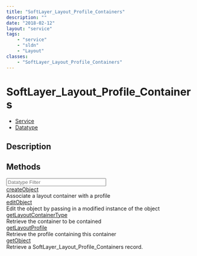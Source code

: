 ```yaml
---
title: "SoftLayer_Layout_Profile_Containers"
description: ""
date: "2018-02-12"
layout: "service"
tags:
    - "service"
    - "sldn"
    - "Layout"
classes:
    - "SoftLayer_Layout_Profile_Containers"
---
```

# SoftLayer_Layout_Profile_Containers
<div id='service-datatype'>
    <ul id='sldn-reference-tabs'>
    <li id='service'> <a href='/reference/services/SoftLayer_Layout_Profile_Containers' >Service</a></li>    <li id='datatype'> <a href='/reference/datatypes/SoftLayer_Layout_Profile_Containers' >Datatype</a></li>
    </ul>
</div>

## Description




        
<div id="properties" class="content">
    <h2>Methods</h2>
    <div class="view-filters">
        <div class="clearfix">
            <div class="search-input-box">
                <input placeholder="Datatype Filter" onkeyup="titleSearch(inputId='edit-combine', divId='method-div', elementClass='method-row')" 
                    type="text" id="edit-combine" value="" size="30" maxlength="128" class="form-text">
            </div>
        </div>
    </div>
    <div id="method-div">
            <div class="method-row">
                        <span class='view-field-title'><a href='/reference/services/SoftLayer_Layout_Profile_Containers/createObject'> createObject</a> </span>
            <div class='views-field-body'>Associate a layout container with a profile</div>
        </div>
            <div class="method-row">
                        <span class='view-field-title'><a href='/reference/services/SoftLayer_Layout_Profile_Containers/editObject'> editObject</a> </span>
            <div class='views-field-body'>Edit the object by passing in a modified instance of the object</div>
        </div>
            <div class="method-row">
                        <span class='view-field-title'><a href='/reference/services/SoftLayer_Layout_Profile_Containers/getLayoutContainerType'> getLayoutContainerType</a> </span>
            <div class='views-field-body'>Retrieve the container to be contained</div>
        </div>
            <div class="method-row">
                        <span class='view-field-title'><a href='/reference/services/SoftLayer_Layout_Profile_Containers/getLayoutProfile'> getLayoutProfile</a> </span>
            <div class='views-field-body'>Retrieve the profile containing this container</div>
        </div>
            <div class="method-row">
                        <span class='view-field-title'><a href='/reference/services/SoftLayer_Layout_Profile_Containers/getObject'> getObject</a> </span>
            <div class='views-field-body'>Retrieve a SoftLayer_Layout_Profile_Containers record.</div>
        </div>
        </div>
</div>

